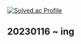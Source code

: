 [![Solved.ac Profile](http://mazassumnida.wtf/api/v2/generate_badge?boj=koosaga)](https://solved.ac/frica12/)
## 20230116 ~ ing
<!--
**frica12/frica12** is a ✨ _special_ ✨ repository because its `README.md` (this file) appears on your GitHub profile.

Here are some ideas to get you started:

- 🔭 I’m currently working on ...
- 🌱 I’m currently learning ...
- 👯 I’m looking to collaborate on ...
- 🤔 I’m looking for help with ...
- 💬 Ask me about ...
- 📫 How to reach me: ...
- 😄 Pronouns: ...
- ⚡ Fun fact: ...
-->
